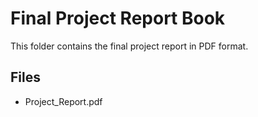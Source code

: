 # Final Project Report Book 
This folder contains the final project report in PDF format. 
## Files 
- Project_Report.pdf 
